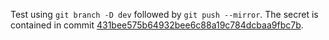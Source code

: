Test using `git branch -D dev` followed by `git push --mirror`. The secret is contained in commit [431bee575b64932bee6c88a19c784dcbaa9fbc7b](https://github.com/nightwatchcyber/gb_testrepo_delete/commit/431bee575b64932bee6c88a19c784dcbaa9fbc7b).
